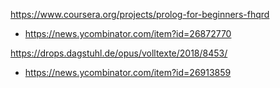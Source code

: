 https://www.coursera.org/projects/prolog-for-beginners-fhqrd
* https://news.ycombinator.com/item?id=26872770

https://drops.dagstuhl.de/opus/volltexte/2018/8453/
* https://news.ycombinator.com/item?id=26913859